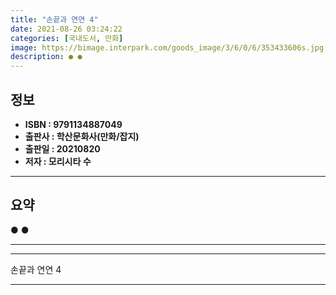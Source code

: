```yaml
---
title: "손끝과 연연 4"
date: 2021-08-26 03:24:22
categories: [국내도서, 만화]
image: https://bimage.interpark.com/goods_image/3/6/0/6/353433606s.jpg
description: ● ●
---
```


## **정보**

- **ISBN : 9791134887049**
- **출판사 : 학산문화사(만화/잡지)**
- **출판일 : 20210820**
- **저자 : 모리시타 수**

------



## **요약**

●  ●  

------



------


손끝과 연연 4 

------


